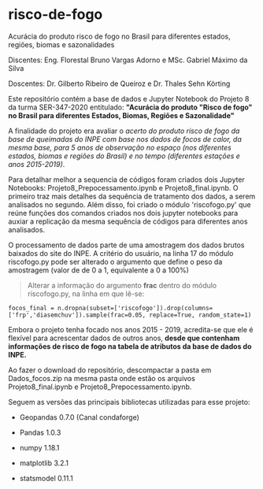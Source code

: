 # risco-de-fogo
Acurácia do produto risco de fogo no Brasil para diferentes estados, regiões, biomas e sazonalidades

Discentes: Eng. Florestal Bruno Vargas Adorno e MSc. Gabriel Máximo da Silva

Doscentes: Dr. Gilberto Ribeiro de Queiroz e Dr. Thales Sehn Körting


Este repositório contém a base de dados e Jupyter Notebook do Projeto 8 da turma SER-347-2020 entitulado: 
**"Acurácia do produto "Risco de fogo" no Brasil para diferentes Estados, Biomas, Regiões e Sazonalidade"**

A finalidade do projeto era avaliar o _acerto do produto risco de fogo da base de queimadas do INPE com base nos dados de focos de calor, da mesma base, para 5 anos de observação no espaço (nos diferentes estados, biomas e regiões do Brasil) e no tempo (diferentes estações e anos 2015-2019)_.

Para detalhar melhor a sequencia de códigos foram criados dois Jupyter Notebooks: Projeto8_Prepocessamento.ipynb e Projeto8_final.ipynb. O primeiro traz mais detalhes da sequência de tratamento dos dados, a serem analisados no segundo. Além disso, foi criado o módulo 'riscofogo.py' que reúne funções dos comandos criados nos dois jupyter notebooks para auxiar a replicação da mesma sequência de códigos para diferentes anos analisados.

O processamento de dados parte de uma amostragem dos dados brutos baixados do site do INPE. A critério do usuário, na linha 17 do módulo riscofogo.py pode ser alterado o argumento que define o peso da amostragem (valor de de 0 a 1, equivalente a 0 a 100%)

> Alterar a informação do argumento **frac** dentro do módulo riscofogo.py, na linha em que lê-se:

    focos_final = n.dropna(subset=['riscofogo']).drop(columns=['frp','diasemchuv']).sample(frac=0.05, replace=True, random_state=1)

Embora o projeto tenha focado nos anos 2015 - 2019, acredita-se que ele é flexível para acrescentar dados de outros anos, **desde que contenham informações de risco de fogo na tabela de atributos da base de dados do INPE.**

Ao fazer o download do repositório, descompactar a pasta em Dados_focos.zip na mesma pasta onde estão os arquivos 
Projeto8_final.ipynb e Projeto8_Prepocessamento.ipynb.

Seguem as versões das principais bibliotecas utilizadas para esse projeto:

 - Geopandas 0.7.0 (Canal condaforge)

 - Pandas 1.0.3

 - numpy 1.18.1

 - matplotlib 3.2.1

 - statsmodel 0.11.1
